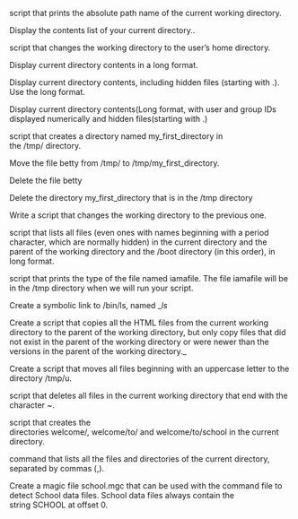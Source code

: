 script that prints the absolute path name of the current working directory.

Display the contents list of your current directory..

script that changes the working directory to the user’s home directory.

Display current directory contents in a long format.

Display current directory contents, including hidden files (starting with .). Use the long format.

Display current directory contents(Long format, with user and group IDs displayed numerically and hidden files(starting with .)
 
script that creates a directory named my_first_directory in the /tmp/ directory.

Move the file betty from /tmp/ to /tmp/my_first_directory.

Delete the file betty

Delete the directory my_first_directory that is in the /tmp directory

Write a script that changes the working directory to the previous one.

script that lists all files (even ones with names beginning with a period character, which are normally hidden) in the current directory and the parent of the working directory and the /boot directory (in this order), in long format.

script that prints the type of the file named iamafile. The file iamafile will be in the /tmp directory when we will run your script.

Create a symbolic link to /bin/ls, named __ls_

Create a script that copies all the HTML files from the current working directory to the parent of the working directory, but only copy files that did not exist in the parent of the working directory or were newer than the versions in the parent of the working directory._

Create a script that moves all files beginning with an uppercase letter to the directory /tmp/u.

script that deletes all files in the current working directory that end with the character ~.

script that creates the directories welcome/, welcome/to/ and welcome/to/school in the current directory.

command that lists all the files and directories of the current directory, separated by commas (,).

Create a magic file school.mgc that can be used with the command file to detect School data files. School data files always contain the string SCHOOL at offset 0.
